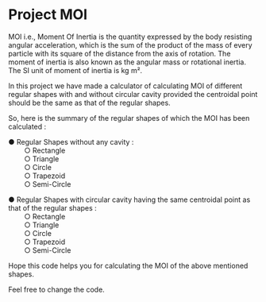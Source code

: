 # Project MOI

MOI i.e., Moment Of Inertia is the quantity expressed by the body resisting angular acceleration, which is the sum of the product of the mass of every particle with its square of the distance from the axis of rotation. The moment of inertia is also known as the angular mass or rotational inertia. The SI unit of moment of inertia is kg m².

In this project we have made a calculator of calculating MOI of different regular shapes with and without circular cavity provided the centroidal point should be the same as that of the regular shapes.

So, here is the summary of the regular shapes of which the MOI has been calculated :

● Regular Shapes without any cavity :  
   &emsp;&emsp; ○ Rectangle  
   &emsp;&emsp;  ○ Triangle  
   &emsp;&emsp;  ○ Circle  
   &emsp;&emsp;  ○ Trapezoid  
   &emsp;&emsp;  ○ Semi-Circle  
   
● Regular Shapes with circular cavity having the same centroidal point as that of the regular shapes :  
   &emsp;&emsp; ○ Rectangle  
   &emsp;&emsp;  ○ Triangle  
   &emsp;&emsp;  ○ Circle  
   &emsp;&emsp;  ○ Trapezoid  
   &emsp;&emsp;  ○ Semi-Circle
    
Hope this code helps you for calculating the MOI of the above mentioned shapes.

Feel free to change the code.
